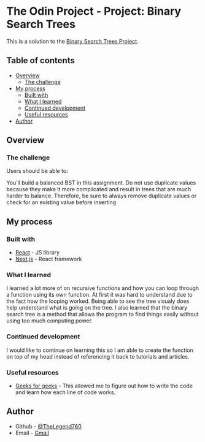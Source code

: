 # The Odin Project - Project: Binary Search Trees

This is a solution to the [Binary Search Trees Project](https://www.theodinproject.com/lessons/javascript-binary-search-trees).

## Table of contents

- [Overview](#overview)
  - [The challenge](#the-challenge)
- [My process](#my-process)
  - [Built with](#built-with)
  - [What I learned](#what-i-learned)
  - [Continued development](#continued-development)
  - [Useful resources](#useful-resources)
- [Author](#author)


## Overview

### The challenge

Users should be able to:

You’ll build a balanced BST in this assignment. Do not use duplicate values because they make it more complicated and result in trees that are much harder to balance. Therefore, be sure to always remove duplicate values or check for an existing value before inserting


## My process

### Built with

- [React](https://reactjs.org/) - JS library
- [Next.js](https://nextjs.org/) - React framework

### What I learned

I learned a lot more of on recursive functions and how you can loop through a function using its own function. At first it was hard to understand due to the fact how the looping worked.
Being able to see the tree visualy does help understand what is going on the tree. I also learned that the binary search tree is a method that allows the program to find things easily without
using too much computing power. 

### Continued development

I would like to continue on learning this so I am able to create the function on top of my head instead of referencing it back to tutorials and articles.

### Useful resources

- [Geeks for geeks](https://www.geeksforgeeks.org/) - This allowed me to figure out how to write the code and learn how each line of code works.

## Author

- Github - [@TheLegend760](https://github.com/TheLegend760)
- Email - [Gmail](kevin760g@gmail.com)

